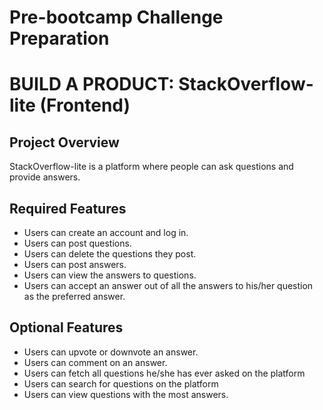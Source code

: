 # Pre-bootcamp Challenge Preparation
# BUILD A PRODUCT: StackOverflow-lite (Frontend)
## Project Overview
StackOverflow-lite is a platform where people can ask questions and provide answers. 

## Required Features
* Users can create an account and log in.
* Users can post questions.
* Users can delete the questions they post.
* Users can post answers.
* Users can view the answers to questions.
* Users can accept an answer out of all the answers to his/her question as the preferred answer. 

## Optional Features
* Users can upvote or downvote an answer.
* Users can comment on an answer.
* Users can fetch all questions he/she has ever asked on the platform
* Users can search for questions on the platform
* Users can view questions with the most answers.
